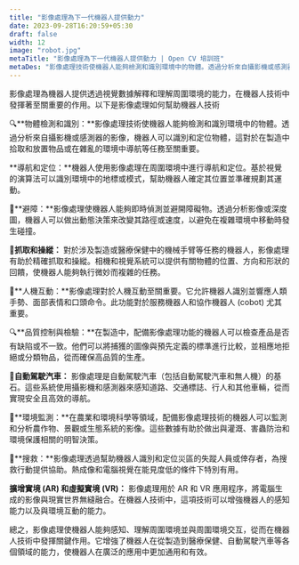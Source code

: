 ```yaml
---
title: "影像處理為下一代機器人提供動力"
date: 2023-09-28T16:20:59+05:30
draft: false
width: 12
image: "robot.jpg"
metaTitle: "影像處理為下一代機器人提供動力 | Open CV 培訓班"
metaDes: "影像處理技術使機器人能夠檢測和識別環境中的物體。透過分析來自攝影機或感測器的影像，機器人可以識別和定位物體，這對於在製造中拾取和放置物品或在雜亂的環境中導航等任務至關重要。 |機器人技術|機器人|影像處理" 
---
```


影像處理為機器人提供透過視覺數據解釋和理解周圍環境的能力，在機器人技術中發揮著至關重要的作用。以下是影像處理如何幫助機器人技術
<!--更多-->

🔍**物體檢測和識別：**影像處理技術使機器人能夠檢測和識別環境中的物體。透過分析來自攝影機或感測器的影像，機器人可以識別和定位物體，這對於在製造中拾取和放置物品或在雜亂的環境中導航等任務至關重要。

  **導航和定位：**機器人使用影像處理在周圍環境中進行導航和定位。基於視覺的演算法可以識別環境中的地標或模式，幫助機器人確定其位置並準確規劃其運動。

🛑**避障：**影像處理使機器人能夠即時偵測並避開障礙物。透過分析影像或深度圖，機器人可以做出動態決策來改變其路徑或速度，以避免在複雜環境中移動時發生碰撞。

👐**抓取和操縱：** 對於涉及製造或醫療保健中的機械手臂等任務的機器人，影像處理有助於精確抓取和操縱。相機和視覺系統可以提供有關物體的位置、方向和形狀的回饋，使機器人能夠執行微妙而複雜的任務。

🤖**人機互動：**影像處理對於人機互動至關重要。它允許機器人識別並響應人類手勢、面部表情和口頭命令。此功能對於服務機器人和協作機器人 (cobot) 尤其重要。

🔍**品質控制與檢驗：**在製造中，配備影像處理功能的機器人可以檢查產品是否有缺陷或不一致。他們可以將捕獲的圖像與預先定義的標準進行比較，並相應地拒絕或分類物品，從而確保高品質的生產。

🚗**自動駕駛汽車：** 影像處理是自動駕駛汽車（包括自動駕駛汽車和無人機）的基石。這些系統使用攝影機和感測器來感知道路、交通標誌、行人和其他車輛，從而實現安全且高效的導航。

🌳**環境監測：**在農業和環境科學等領域，配備影像處理技術的機器人可以監測和分析農作物、景觀或生態系統的影像。這些數據有助於做出與灌溉、害蟲防治和環境保護相關的明智決策。

🚁**搜救：**影像處理透過幫助機器人識別和定位災區的失蹤人員或倖存者，為搜救行動提供協助。熱成像和電腦視覺在能見度低的條件下特別有用。

**擴增實境 (AR) 和虛擬實境 (VR)：** 影像處理用於 AR 和 VR 應用程序，將電腦生成的影像與現實世界無縫融合。在機器人技術中，這項技術可以增強機器人的感知能力以及與環境互動的能力。

總之，影像處理使機器人能夠感知、理解周圍環境並與周圍環境交互，從而在機器人技術中發揮關鍵作用。它增強了機器人在從製造到醫療保健、自動駕駛汽車等各個領域的能力，使機器人在廣泛的應用中更加通用和有效。
